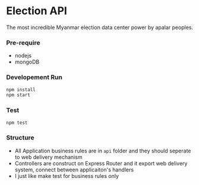 Election API
============

The most incredible Myanmar election data center power by apalar peoples.

### Pre-require

- nodejs
- mongoDB

### Developement Run

```bash
npm install
npm start
```

### Test

```bash
npm test
```

### Structure

- All Application business rules are in `api` folder and 
they should seperate to web delivery mechanism
- Controllers are construct on Express Router and
it export web delivery system, connect between applicaiton's
handlers
- I just like make test for business rules only

